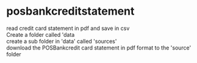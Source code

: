 # posbankcreditstatement
read credit card statement in pdf and save in csv <br>
Create a folder called 'data<br>
create a sub folder in 'data' called 'sources'<br>
download the POSBankcredit card statement in pdf format to the 'source' folder<br>
